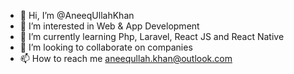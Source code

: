 - 👋 Hi, I’m @AneeqUllahKhan
- 👀 I’m interested in Web & App Development
- 🌱 I’m currently learning Php, Laravel, React JS and React Native
- 💞️ I’m looking to collaborate on companies
- 📫 How to reach me aneequllah.khan@outlook.com

<!---
AneeqUllahKhan/AneeqUllahKhan is a ✨ special ✨ repository because its `README.md` (this file) appears on your GitHub profile.
You can click the Preview link to take a look at your changes.
--->
